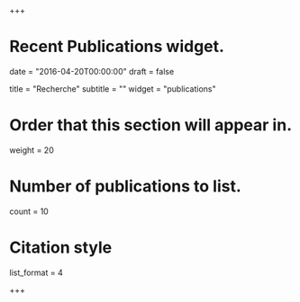 +++
# Recent Publications widget.

date = "2016-04-20T00:00:00"
draft = false

title = "Recherche"
subtitle = ""
widget = "publications"

# Order that this section will appear in.
weight = 20

# Number of publications to list.
count = 10

# Citation style
list_format = 4

+++

